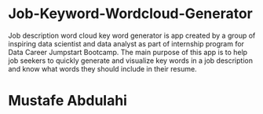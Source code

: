 # Job-Keyword-Wordcloud-Generator
Job description word cloud key word generator is app created by a group of inspiring data scientist and data analyst as part of internship program for Data Career Jumpstart Bootcamp. The main purpose of this app is to help job seekers to quickly generate and visualize key words in a job description and know what words they should include in their resume. 

# Mustafe Abdulahi
